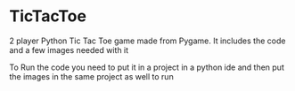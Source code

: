 # TicTacToe
2 player Python Tic Tac Toe game made from Pygame. It includes the code and a few images needed with it

To Run the code you need to put it in a project in a python ide and then put the images in the same project as well to run
